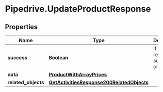 # Pipedrive.UpdateProductResponse

## Properties

Name | Type | Description | Notes
------------ | ------------- | ------------- | -------------
**success** | **Boolean** | If the response is successful or not | [optional] 
**data** | [**ProductWithArrayPrices**](ProductWithArrayPrices.md) |  | [optional] 
**related_objects** | [**GetActivitiesResponse200RelatedObjects**](GetActivitiesResponse200RelatedObjects.md) |  | [optional] 


